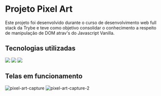 # Projeto Pixel Art

Este projeto foi desenvolvido durante o curso de desenvolvimento web full stack da Trybe e teve como objetivo consolidar o conhecimento a respeito de manipulação de DOM atrav's do Javascript Vanilla.

## Tecnologias utilizadas
<span>
  <img src = "https://img.shields.io/badge/-HTML5-E34F26?style=flat&logo=html5&logoColor=white">
  <img src = "https://img.shields.io/badge/-CSS3-1572B6?style=flat&logo=css3&logoColor=white">
  <img src="https://img.shields.io/badge/-JavaScript-eed718?style=flat&logo=javascript&logoColor=ffffff">
</span>

## Telas em funcionamento
![pixel-art-capture](https://user-images.githubusercontent.com/71215381/143891911-de2cb3af-f05b-456e-9aab-1c70d2be007b.gif)
![pixel-art-capture-2](https://user-images.githubusercontent.com/71215381/143892624-138e1cbc-6ca0-4545-945a-4f44a11c61e4.gif)

